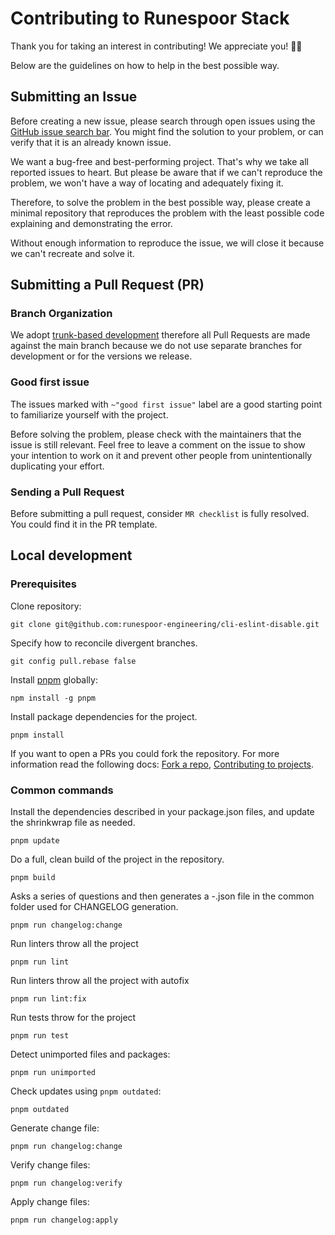 # Contributing to Runespoor Stack

Thank you for taking an interest in contributing! We appreciate you! 🫶🏽

Below are the guidelines on how to help in the best possible way.

## Submitting an Issue

Before creating a new issue, please search through open issues using the
[GitHub issue search bar](https://docs.github.com/en/issues/tracking-your-work-with-issues/filtering-and-searching-issues-and-pull-requests).
You might find the solution to your problem, or can verify that it is an already known issue.

We want a bug-free and best-performing project. That's why we take all reported issues to heart. But please be aware
that if we can't reproduce the problem, we won't have a way of locating and adequately fixing it.

Therefore, to solve the problem in the best possible way, please create a minimal repository that reproduces the
problem with the least possible code explaining and demonstrating the error.

Without enough information to reproduce the issue, we will close it because we can't recreate and solve it.

## Submitting a Pull Request (PR)

### Branch Organization

We adopt [trunk-based development](https://trunkbaseddevelopment.com/) therefore all Pull Requests are made against the
main branch because we do not use separate branches for development or for the versions we release.

### Good first issue

The issues marked with `~"good first issue"` label are a good starting point to familiarize yourself with the project.

Before solving the problem, please check with the maintainers that the issue is still relevant. Feel free to leave a
comment on the issue to show your intention to work on it and prevent other people from unintentionally duplicating
your effort.

### Sending a Pull Request

Before submitting a pull request, consider `MR checklist` is fully resolved. You could find it in the PR template.

## Local development

### Prerequisites

Clone repository:

```shell
git clone git@github.com:runespoor-engineering/cli-eslint-disable.git
```

Specify how to reconcile divergent branches.

```shell
git config pull.rebase false
```

Install [pnpm](https://pnpm.io/) globally:

```shell
npm install -g pnpm
```

Install package dependencies for the project.

```shell
pnpm install
```

If you want to open a PRs you could fork the repository. For more information read the following docs:
[Fork a repo](https://docs.github.com/en/get-started/quickstart/fork-a-repo),
[Contributing to projects](https://docs.github.com/en/get-started/quickstart/contributing-to-projects).

### Common commands

Install the dependencies described in your package.json files, and update the shrinkwrap file as needed.

```shell
pnpm update
```

Do a full, clean build of the project in the repository.

```shell
pnpm build
```

Asks a series of questions and then generates a <branchname>-<timestamp>.json file in the common folder used for CHANGELOG generation.

```shell
pnpm run changelog:change
```

Run linters throw all the project

```shell
pnpm run lint
```

Run linters throw all the project with autofix

```shell
pnpm run lint:fix
```

Run tests throw for the project

```shell
pnpm run test
```

Detect unimported files and packages:

```shell
pnpm run unimported
```

Check updates using `pnpm outdated`:

```shell
pnpm outdated
```

Generate change file:

```shell
pnpm run changelog:change
```

Verify change files:

```shell
pnpm run changelog:verify
```

Apply change files:

```shell
pnpm run changelog:apply
```

<!-- ## Conventional commits

We are using the [conventional commits](https://www.conventionalcommits.org/en/v1.0.0/) in this repo. To automate this
process we have integrated the [commitlint](https://github.com/conventional-changelog/commitlint) to check if your
commit messages meet the conventional commit format. -->

<!-- Running the `commit` command would ask you a few questions to generate the commit message following the next rules of
`@commitlint/config-conventional`. [Read more.](https://github.com/conventional-changelog/commitlint/tree/master/@commitlint/config-conventional). -->
